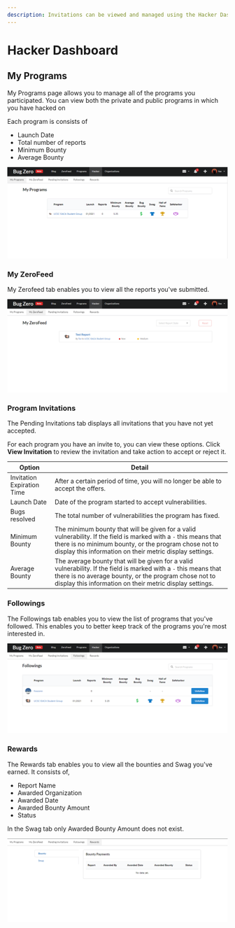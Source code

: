 ```yaml
---
description: Invitations can be viewed and managed using the Hacker Dashboard.
---
```


# Hacker Dashboard

## My Programs <a href="#my-programs" id="my-programs"></a>

My Programs page allows you to manage all of the programs you participated. You can view both the private and public programs in which you have hacked on

Each program is consists of

* Launch Date
* Total number of reports
* Minimum Bounty
* Average Bounty

![My Programs](<../.gitbook/assets/image (1) (1) (2).png>)

### My ZeroFeed

My Zerofeed tab enables you to view all the reports you've submitted.&#x20;

![My ZeroFeed](<../.gitbook/assets/image (2) (2) (1).png>)

### Program Invitations

The Pending Invitations tab displays all invitations that you have not yet accepted.

For each program you have an invite to, you can view these options. Click **View Invitation** to review the invitation and take action to accept or reject it.

| Option                     | Detail                                                                                                                                                                                                                                |
| -------------------------- | ------------------------------------------------------------------------------------------------------------------------------------------------------------------------------------------------------------------------------------- |
| Invitation Expiration Time | After a certain period of time, you will no longer be able to accept the offers.                                                                                                                                                      |
| Launch Date                | Date of the program started to accept vulnerabilities.                                                                                                                                                                                |
| Bugs resolved              | The total number of vulnerabilities the program has fixed.                                                                                                                                                                            |
| Minimum Bounty             | The minimum bounty that will be given for a valid vulnerability. If the field is marked with a `-` this means that there is no minimum bounty, or the program chose not to display this information on their metric display settings. |
| Average Bounty             | The average bounty that will be given for a valid vulnerability. If the field is marked with a `-` this means that there is no average bounty, or the program chose not to display this information on their metric display settings. |

### Followings

The Followings tab enables you to view the list of programs that you've followed. This enables you to better keep track of the programs you're most interested in.

![Followings](<../.gitbook/assets/image (3) (1).png>)

### Rewards

The Rewards tab enables you to view all the bounties and Swag you've earned. It consists of,

* Report Name
* Awarded Organization
* Awarded Date
* Awarded Bounty Amount
* Status

In the Swag tab only Awarded Bounty Amount does not exist.

![](<../.gitbook/assets/image (3) (2).png>)
